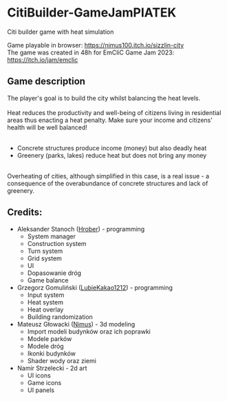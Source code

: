 # CitiBuilder-GameJamPIATEK

Citi builder game with heat simulation

Game playable in browser: https://nimus100.itch.io/sizzlin-city <br>
The game was created in 48h for EmCliC Game Jam 2023: https://itch.io/jam/emclic

## Game description
The player's goal is to build the city whilst balancing the heat levels.
<br><br>
Heat reduces the productivity and well-being of citizens living in residential areas thus enacting a heat penalty. Make sure your income and citizens' health will be well balanced!
<br><br>
- Concrete structures produce income (money) but also deadly heat
- Greenery (parks, lakes) reduce heat but does not bring any money
<br>
Overheating of cities, although simplified in this case, is a real issue - a consequence of the overabundance of concrete structures and lack of greenery.


## Credits:

- Aleksander Stanoch ([Hrober](https://github.com/Hrober0)) - programming
  - System manager
  - Construction system
  - Turn system
  - Grid system
  - UI
  - Dopasowanie dróg
  - Game balance
- Grzegorz Gomuliński ([LubieKakao1212](https://github.com/LubieKakao1212)) - programming
  - Input system
  - Heat system
  - Heat overlay
  - Building randomization
- Mateusz Głowacki ([Nimus](https://github.com/Nimus1)) - 3d modeling
  - Import modeli budynków oraz ich poprawki
  - Modele parków
  - Modele dróg
  - Ikonki budynków
  - Shader wody oraz ziemi
- Namir Strzelecki - 2d art
  - UI icons
  - Game icons
  - UI panels

